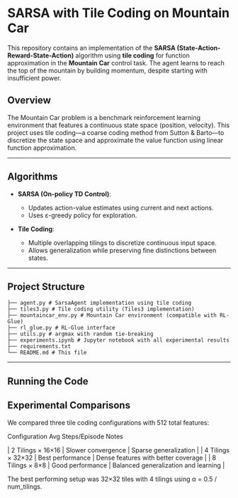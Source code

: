 # SARSA with Tile Coding on Mountain Car

This repository contains an implementation of the **SARSA (State-Action-Reward-State-Action)** algorithm using **tile coding** for function approximation in the **Mountain Car** control task. The agent learns to reach the top of the mountain by building momentum, despite starting with insufficient power.

## Overview

The Mountain Car problem is a benchmark reinforcement learning environment that features a continuous state space (position, velocity). This project uses tile coding—a coarse coding method from Sutton & Barto—to discretize the state space and approximate the value function using linear function approximation.

---

## Algorithms

- **SARSA (On-policy TD Control)**:
  - Updates action-value estimates using current and next actions.
  - Uses ε-greedy policy for exploration.

- **Tile Coding**:
  - Multiple overlapping tilings to discretize continuous input space.
  - Allows generalization while preserving fine distinctions between states.

---

## Project Structure

```
├── agent.py # SarsaAgent implementation using tile coding
├── tiles3.py # Tile coding utility (Tiles3 implementation)
├── mountaincar_env.py # Mountain Car environment (compatible with RL-Glue)
├── rl_glue.py # RL-Glue interface
├── utils.py # argmax with random tie-breaking
├── experiments.ipynb # Jupyter notebook with all experimental results
├── requirements.txt
└── README.md # This file
```
---

## Running the Code

## Experimental Comparisons
We compared three tile coding configurations with 512 total features:

Configuration	Avg Steps/Episode	Notes

| 2 Tilings × 16×16	| Slower convergence	| Sparse generalization                |
| 4 Tilings × 32×32	| Best performance	  | Dense features with better coverage  |
| 8 Tilings × 8×8	  | Good performance	  | Balanced generalization and learning |

The best performing setup was 32×32 tiles with 4 tilings using α = 0.5 / num_tilings.
